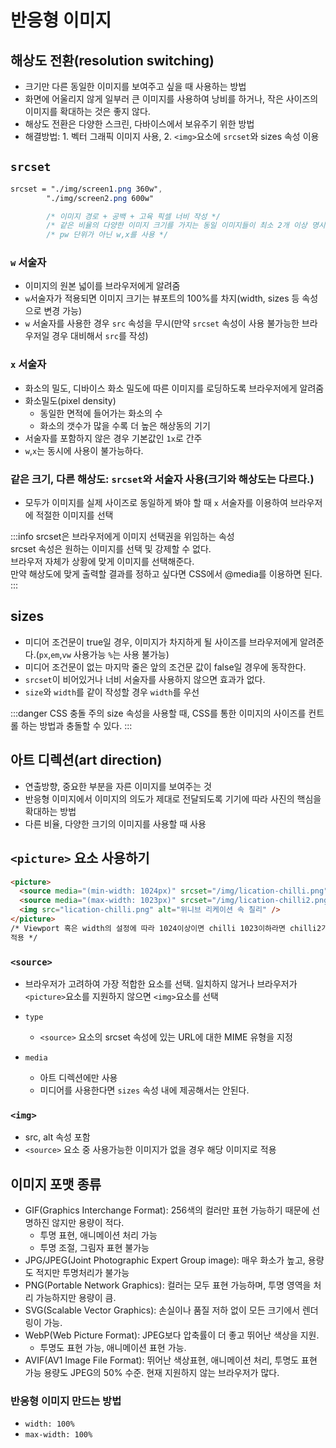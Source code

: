 # 반응형 이미지

## 해상도 전환(resolution switching)

- 크기만 다른 동일한 이미지를 보여주고 싶을 때 사용하는 방법
- 화면에 어울리지 않게 일부러 큰 이미지를 사용하여 낭비를 하거나, 작은 사이즈의 이미지를 확대하는 것은 좋지 않다.
- 해상도 전환은 다양한 스크린, 다바이스에서 보유주기 위한 방법
- 해결방법: 1. 벡터 그래픽 이미지 사용, 2. `<img>`요소에 `srcset`와 sizes 속성 이용

## `srcset`

```css
srcset = "./img/screen1.png 360w",
        "./img/screen2.png 600w"

        /* 이미지 경로 + 공백 + 고육 픽셀 너비 작성 */
        /* 같은 비율의 다양한 이미지 크기를 가지는 동일 이미지들이 최소 2개 이상 명시하는 속성 */
        /* pw 단위가 아닌 w,x를 사용 */
```

### `w` 서술자

- 이미지의 원본 넓이를 브라우저에게 알려줌
- `w`서술자가 적용되면 이미지 크기는 뷰포트의 100%를 차지(width, sizes 등 속성으로 변경 가능)
- `w` 서술자를 사용한 경우 `src` 속성을 무시(만약 `srcset` 속성이 사용 불가능한 브라우저일 경우 대비해서 `src`를 작성)

### `x` 서술자

- 화소의 밀도, 디바이스 화소 밀도에 따른 이미지를 로딩하도록 브라우저에게 알려줌
- 화소밀도(pixel density)
  - 동일한 면적에 들어가는 화소의 수
  - 화소의 갯수가 많을 수록 더 높은 해상동의 기기
- 서술자를 포함하지 않은 경우 기본값인 `1x`로 간주
- `w`,`x`는 동시에 사용이 불가능하다.

### 같은 크기, 다른 해상도: `srcset`와 서술자 사용(크기와 해상도는 다르다.)

- 모두가 이미지를 실제 사이즈로 동일하게 봐야 할 때 `x` 서술자를 이용하여 브라우저에 적절한 이미지를 선택

:::info
srcset은 브라우저에게 이미지 선택권을 위임하는 속성<br/>
srcset 속성은 원하는 이미지를 선택 및 강제할 수 없다.<br/>
브라우저 자체가 상황에 맞게 이미지를 선택해준다.<br/>
만약 해상도에 맞게 출력할 결과를 정하고 싶다면 CSS에서 @media를 이용하면 된다.
:::

## sizes

- 미디어 조건문이 true일 경우, 이미지가 차지하게 될 사이즈를 브라우저에게 알려준다.(`px`,`em`,`vw` 사용가능 `%`는 사용 불가능)
- 미디어 조건문이 없는 마지막 줄은 앞의 조건문 값이 false일 경우에 동작한다.
- `srcset`이 비어있거나 너비 서술자를 사용하지 않으면 효과가 없다.
- `size`와 `width`를 같이 작성할 경우 `width`를 우선

:::danger
CSS 충돌 주의
size 속성을 사용할 때, CSS를 통한 이미지의 사이즈를 컨트롤 하는 방법과 충돌할 수 있다.
:::

## 아트 디렉션(art direction)

- 연출방향, 중요한 부분을 자른 이미지를 보여주는 것
- 반응형 이미지에서 이미지의 의도가 제대로 전달되도록 기기에 따라 사진의 핵심을 확대하는 방법
- 다른 비율, 다양한 크기의 이미지를 사용할 때 사용

## `<picture>` 요소 사용하기

```html
<picture>
  <source media="(min-width: 1024px)" srcset="/img/lication-chilli.png" />
  <source media="(max-width: 1023px)" srcset="/img/lication-chilli2.png" />
  <img src="lication-chilli.png" alt="위니브 리케이션 속 칠리" />
</picture>
/* Viewport 혹은 width의 설정에 따라 1024이상이면 chilli 1023이하라면 chilli2가
적용 */
```

### `<source>`

- 브라우저가 고려하여 가장 적합한 요소를 선택. 일치하지 않거나 브라우저가 `<picture>`요소를 지원하지 않으면 `<img>`요소를 선택

- `type`
  - `<source>` 요소의 srcset 속성에 있는 URL에 대한 MIME 유형을 지정

- `media`
  - 아트 디렉션에만 사용
  - 미디어를 사용한다면 `sizes` 속성 내에 제공해서는 안된다.

### `<img>`

- src, alt 속성 포함
- `<source>` 요소 중 사용가능한 이미지가 없을 경우 해당 이미지로 적용

## 이미지 포맷 종류

- GIF(Graphics Interchange Format): 256색의 컬러만 표현 가능하기 때문에 선명하진 않지만 용량이 적다.
  - 투명 표현, 애니메이션 처리 가능
  - 투명 조절, 그림자 표현 불가능
- JPG/JPEG(Joint Photographic Expert Group image): 매우 화소가 높고, 용량도 적지만 투명처리가 불가능
- PNG(Portable Network Graphics): 컬러는 모두 표현 가능하며, 투명 영역을 처리 가능하지만 용량이 큼.
- SVG(Scalable Vector Graphics): 손실이나 품질 저하 없이 모든 크기에서 렌더링이 가능.
- WebP(Web Picture Format): JPEG보다 압축률이 더 좋고 뛰어난 색상을 지원.
  - 투명도 표현 가능, 애니메이션 표현 가능.
- AVIF(AV1 Image File Format): 뛰어난 색상표현, 애니메이션 처리, 투명도 표현 가능 용량도 JPEG의 50% 수준. 현재 지원하지 않는 브라우저가 많다.

### 반응형 이미지 만드는 방법

- `width: 100%`
- `max-width: 100%`
